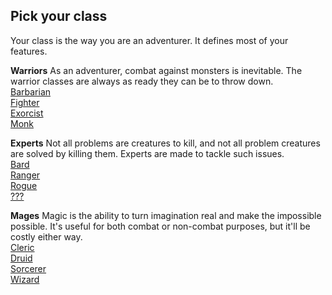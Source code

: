 ## Pick your class
Your class is the way you are an adventurer. It defines most of your features.
<br>

**Warriors**
As an adventurer, combat against monsters is inevitable. The warrior classes are always as ready they can be to throw down.
<br>
[Barbarian](https://example.com)
<br>
[Fighter](https://example.com)
<br>
[Exorcist](https://example.com)
<br>
[Monk](https://example.com)

**Experts**
Not all problems are creatures to kill, and not all problem creatures are solved by killing them. Experts are made to tackle such issues.
<br>
[Bard](https://example.com)
<br>
[Ranger](https://example.com)
<br>
[Rogue](https://example.com)
<br>
[???](https://example.com)

**Mages**
Magic is the ability to turn imagination real and make the impossible possible. It's useful for both combat or non-combat purposes, but it'll be costly either way.
<br>
[Cleric](https://example.com)
<br>
[Druid](https://example.com)
<br>
[Sorcerer](https://example.com)
<br>
[Wizard](https://example.com)